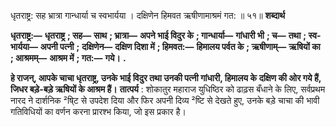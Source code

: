  

धृतराष्ट्र: सह भ्रात्रा गान्धार्या च स्वभार्यया । दक्षिणेन हिमवत ऋषीणामाश्रमं गत: ॥ ५१॥ **शब्दार्थ** 

**धृतराष्ट्र:—** **धृतराष्ट्र** **; सह—** **साथ** **; भ्रात्रा—** **अपने भाई विदुर के** **; गान्धार्या—** **गांधारी भी** **; च—** **तथा** **; स्व-भार्यया—** **अपनी पत्नी** **;** **दक्षिणेन—** **दक्षिण दिशा में** **; हिमवत:—** **हिमालय पर्वत के** **; ऋषीणाम्—** **ऋषियों का** **; आश्रमम्—** **आश्रम में** **; गत:—** **गये।** **.** 

**हे राजन्, आपके चाचा धृतराष्ट्र, उनके भाई विदुर तथा उनकी पत्नी गांधारी, हिमालय के** **दक्षिण की ओर गये हैं, जिधर बड़े-बड़े ऋषियों के आश्रम हैं।** **तात्पर्य** : शोकातुर महाराज युधिष्ठिर को ढाढ़स बँधाने के लिए, सर्वप्रथम नारद ने दार्शनिक ²षि्ट से उपदेश दिया और फिर अपनी दिव्य ²ष्टि से देखते हुए, उनके बड़े चाचा की भावी गतिविधियों का वर्णन करना प्रारश्भ किया, जो इस प्रकार है। 